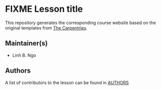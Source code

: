 # FIXME Lesson title

This repository generates the corresponding course website based on the original templates
from [The Carpentries](https://carpentries.org/).

## Maintainer(s)

* Linh B. Ngo

## Authors

A list of contributors to the lesson can be found in [AUTHORS](AUTHORS)
